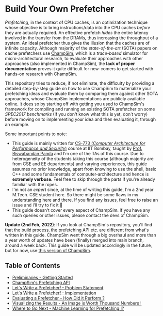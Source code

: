 # Build Your Own Prefetcher 

*Prefetching*, in the context of CPU caches, is an optimization technique whose objective is to bring 
instructions/data into the CPU caches *before* they are actually required. An effective prefetch *hides* the
entire latency involved in the transfer from the DRAMs, thus increasing the throughput of a system. An ideal prefetcher
thus gives the illusion that the caches are of infinite capacity.
Although majority of the *state-of-the-art* (SOTA) papers on cache prefetchers use [ChampSim](https://github.com/ChampSim/ChampSim),
which is a *trace-based* simulator for micro-architectural research, to evaluate their approaches with other approaches
(also implemented in ChampSim), the **lack of proper documentation** proves it quite difficult for new-comers to get started
with hands-on research with ChampSim.

This repository tries to reduce, if not eliminate, the difficulty by providing a detailed step-by-step guide on how to use ChampSim
to materialize your prefetching ideas and evaluate them by comparing them against other SOTA approaches, whose ChampSim 
implementations are publicly available online. It does so by starting off with getting you used to ChampSim's framework for
compiling and running an existing SOTA prefetcher on some *SPEC2017 benchmarks* (If you don't know what this is yet, don't worry) 
before moving on to implementing your idea and then evaluating it, through an example.

Some important points to note:
 - This guide is mainly written for [CS-773 (*Computer Architecture for Performance and Security*)](https://www.cse.iitb.ac.in/~biswa/courses/CS773/main.html) 
course at IIT Bombay, taught by [Prof. Biswabandan Panda](https://www.cse.iitb.ac.in/~biswa/) and I'm one of
the TAs of this course. Due to heterogeneity of the students taking this course (although majority are from CSE and EE departments) and varying experiences,
this guide assumes no prior knowledge, apart from knowing to use the shell, basic C++ and some fundamentals of computer-architecture and hence is **extremely verbose**.
Feel free to skip through the parts if you're already familiar with the ropes.
 - I'm not an *expert* since, at the time of writing this guide, I'm a 2nd year M.Tech. CSE student here. So there might be some flaws in my understanding
 here and there. If you find any issues, feel free to raise an issue and I'll try to fix it 🙂
 - This guide doesn't cover every aspect of ChampSim. If you have any such queries or other issues, please contact the devs of ChampSim.
 
**Update (2nd Feb, 2022)**: If you look at ChampSim's repository, you'll find that the build process, the prefetching API etc.
are different from what's written in this guide. ChampSim went through a big overhaul and more than a year worth of updates
have been (finally) merged into main branch, around a week back. This guide will be updated accordingly in the future, but for now,
use [this version of ChampSim](https://github.com/cs-773/ChampSim).    
 
## Table of Contents
- [Preliminaries - Getting Started](0_preliminaries/)
- [ChampSim's Prefetching API](1_prefetching_api/)
- [Let's Write a Prefetcher! - Problem Statement](2_write_a_prefetcher_p1/)
- [Let's Write a Prefetcher! - Implementation](3_write_a_prefetcher_p2/)
- [Evaluating a Prefetcher - How Did it Perform ?]()
- [Visualizing the Results - An Image is Worth Thousand Numbers !]()
- [Where to Go Next - Machine Learning for Prefetching !?]()